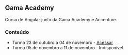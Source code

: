 ## Gama Academy

Curso de Angular junto da Gama Academy e Accenture.

### Conteúdo


 - Turma 23 de outubro a 04 de novembro - [Acessar](./pleno/index.md)
 - Turma 05 de novembro a 11 de novembro - Indisponível